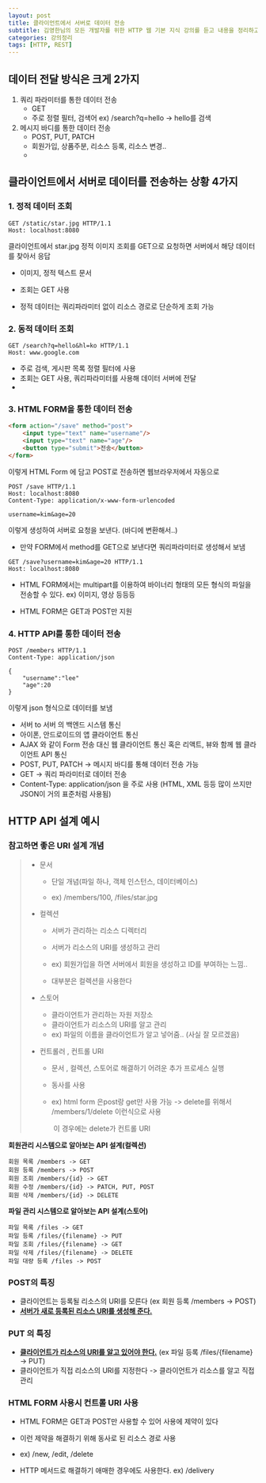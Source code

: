 ```yaml
---
layout: post
title: 클라이언트에서 서버로 데이터 전송
subtitle: 김영한님의 모든 개발자를 위한 HTTP 웹 기본 지식 강의를 듣고 내용을 정리하고 있습니다.
categories: 강의정리
tags: [HTTP, REST]
---
```


## 데이터 전달 방식은 크게 2가지

1. 쿼리 파라미터를 통한 데이터 전송
   - GET
   - 주로 정렬 필터, 검색어 ex) /search?q=hello -> hello를 검색
2. 메시지 바디를 통한 데이터 전송
   - POST, PUT, PATCH
   - 회원가입, 상품주분, 리소스 등록, 리소스 변경.. 
   - 

## 클라이언트에서 서버로 데이터를 전송하는 상황 4가지

### 1. 정적 데이터 조회 

```text
GET /static/star.jpg HTTP/1.1
Host: localhost:8080
```

클라이언트에서 star.jpg 정적 이미지 조회를 GET으로 요청하면 서버에서 해당 데이터를 찾아서 응답

- 이미지, 정적 텍스트 문서

- 조회는 GET 사용

- 정적 데이터는 쿼리파라미터 없이 리소스 경로로 단순하게 조회 가능

  

### 2. 동적 데이터 조회

```text
GET /search?q=hello&hl=ko HTTP/1.1
Host: www.google.com
```

- 주로 검색, 게시판 목록 정렬 필터에 사용
- 조회는 GET 사용, 쿼리파라미터를 사용해 데이터 서버에 전달
- 

### 3. HTML FORM을 통한 데이터 전송

```html
<form action="/save" method="post">
    <input type="text" name="username"/>
    <input type="text" name="age"/>
    <button type="submit">전송</button>
</form>
```

이렇게 HTML Form 에 담고 POST로 전송하면 웹브라우저에서 자동으로

```text
POST /save HTTP/1.1
Host: localhost:8080
Content-Type: application/x-www-form-urlencoded

username=kim&age=20
```

이렇게 생성하여 서버로 요청을 보낸다. (바디에 변환해서..)



- 만약 FORM에서 method를 GET으로 보낸다면 쿼리파라미터로 생성해서 보냄

```text
GET /save?username=kim&age=20 HTTP/1.1
Host: localhost:8080
```



- HTML FORM에서는 multipart를 이용하여 바이너리 형태의 모든 형식의 파일을 전송할 수 있다. ex) 이미지, 영상 등등등

- HTML FORM은 GET과 POST만 지원

  

### 4. HTTP API를 통한 데이터 전송

```text
POST /members HTTP/1.1
Content-Type: application/json

{
	"username":"lee"
	"age":20
}
```

이렇게 json 형식으로 데이터를 보냄



- 서버 to 서버 의 백엔드 시스템 통신
- 아이폰, 안드로이드의 앱 클라이언트 통신
- AJAX 와 같이 Form 전송 대신 웹 클라이언트 통신 혹은 리액트, 뷰와 함께 웹 클라이언트 API 통신
- POST, PUT, PATCH -> 메시지 바디를 통해 데이터 전송 가능
- GET -> 쿼리 파라미터로 데이터 전송
- Content-Type: application/json 을 주로 사용 (HTML, XML 등등 많이 쓰지만 JSON이 거의 표준처럼 사용됨)



## HTTP API 설계 예시

### 참고하면 좋은 URI 설계 개념

> - 문서
>
>   - 단일 개념(파일 하나, 객체 인스턴스, 데이터베이스)
>
>   - ex) /members/100, /files/star.jpg
>
>     
>
> - 컬렉션
>
>   - 서버가 관리하는 리소스 디렉터리
>
>   - 서버가 리소스의 URI를 생성하고 관리 
>
>   - ex) 회원가입을 하면 서버에서 회원을 생성하고 ID를 부여하는 느낌..
>
>   - 대부분은 컬렉션을 사용한다
>
>     
>
> - 스토어
>
>   - 클라이언트가 관리하는 자원 저장소
>   - 클라이언트가 리소스의 URI를 알고 관리
>   - ex) 파일의 이름을 클라이언트가 알고 넣어줌.. (사실 잘 모르겠음)
>
> 
>
> - 컨트롤러 , 컨트롤 URI
>
>   - 문서 , 컬렉션, 스토어로 해결하기 어려운 추가 프로세스 실행
>
>   - 동사를 사용 
>
>   - ex) html form 은post랑 get만 사용 가능 -> delete를 위해서 /members/1/delete 이런식으로 사용
>
>     ​		이 경우에는 delete가 컨트롤 URI
>
>     

**회원관리 시스템으로 알아보는 API 설계(컬렉션)**

```text
회원 목록 /members -> GET
회원 등록 /members -> POST
회원 조회 /members/{id} -> GET
회원 수정 /members/{id} -> PATCH, PUT, POST
회원 삭제 /members/{id} -> DELETE
```

**파일 관리 시스템으로 알아보는 API 설계(스토어)**

```text
파일 목록 /files -> GET
파일 등록 /files/{filename} -> PUT
파일 조회 /files/{filename} -> GET
파일 삭제 /files/{filename} -> DELETE
파일 대량 등록 /files -> POST
```



### POST의 특징

- 클라이언트는 등록될 리소스의 URI를 모른다 (ex 회원 등록 /members -> POST)
- <u>**서버가 새로 등록된 리소스 URI를 생성해 준다.**</u> 



### PUT 의 특징

- <u>**클라이언트가 리소스의 URI를 알고 있어야 한다.**</u> (ex 파일 등록 /files/{filename} -> PUT)
- 클라이언트가 직접 리소스의 URI를 지정한다 -> 클라이언트가 리소스를 알고 직접 관리



### HTML FORM 사용시 컨트롤 URI 사용

- HTML FORM은 GET과 POST만 사용할 수 있어 사용에 제약이 있다

- 이런 제약을 해결하기 위해 동사로 된 리소스 경로 사용 

- ex) /new, /edit, /delete 

- HTTP 메서드로 해결하기 애매한 경우에도 사용한다. ex) /delivery

  